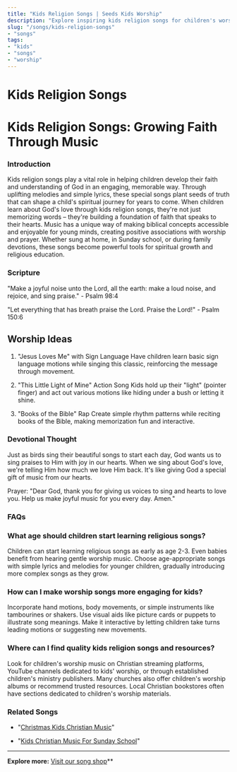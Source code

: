 ```yaml
---
title: "Kids Religion Songs | Seeds Kids Worship"
description: "Explore inspiring kids religion songs for children's worship and faith development. Biblical music resources for families and ministry."
slug: "/songs/kids-religion-songs"
- "songs"
tags:
- "kids"
- "songs"
- "worship"
---
```


# Kids Religion Songs

# Kids Religion Songs: Growing Faith Through Music

### Introduction
Kids religion songs play a vital role in helping children develop their faith and understanding of God in an engaging, memorable way. Through uplifting melodies and simple lyrics, these special songs plant seeds of truth that can shape a child's spiritual journey for years to come. When children learn about God's love through kids religion songs, they're not just memorizing words – they're building a foundation of faith that speaks to their hearts. Music has a unique way of making biblical concepts accessible and enjoyable for young minds, creating positive associations with worship and prayer. Whether sung at home, in Sunday school, or during family devotions, these songs become powerful tools for spiritual growth and religious education.

### Scripture
"Make a joyful noise unto the Lord, all the earth: make a loud noise, and rejoice, and sing praise." - Psalm 98:4

"Let everything that has breath praise the Lord. Praise the Lord!" - Psalm 150:6

## Worship Ideas
1. "Jesus Loves Me" with Sign Language
Have children learn basic sign language motions while singing this classic, reinforcing the message through movement.

2. "This Little Light of Mine" Action Song
Kids hold up their "light" (pointer finger) and act out various motions like hiding under a bush or letting it shine.

3. "Books of the Bible" Rap
Create simple rhythm patterns while reciting books of the Bible, making memorization fun and interactive.

### Devotional Thought
Just as birds sing their beautiful songs to start each day, God wants us to sing praises to Him with joy in our hearts. When we sing about God's love, we're telling Him how much we love Him back. It's like giving God a special gift of music from our hearts.

Prayer: "Dear God, thank you for giving us voices to sing and hearts to love you. Help us make joyful music for you every day. Amen."

### FAQs

### What age should children start learning religious songs?
Children can start learning religious songs as early as age 2-3. Even babies benefit from hearing gentle worship music. Choose age-appropriate songs with simple lyrics and melodies for younger children, gradually introducing more complex songs as they grow.

### How can I make worship songs more engaging for kids?
Incorporate hand motions, body movements, or simple instruments like tambourines or shakers. Use visual aids like picture cards or puppets to illustrate song meanings. Make it interactive by letting children take turns leading motions or suggesting new movements.

### Where can I find quality kids religion songs and resources?
Look for children's worship music on Christian streaming platforms, YouTube channels dedicated to kids' worship, or through established children's ministry publishers. Many churches also offer children's worship albums or recommend trusted resources. Local Christian bookstores often have sections dedicated to children's worship materials.

### Related Songs

- "[Christmas Kids Christian Music](/activities/christmas-kids-christian-music/)"

- "[Kids Christian Music For Sunday School](/activities/kids-christian-music-for-sunday-school/)"

---

**Explore more:** [Visit our song shop](https://seedskidsworship.com/shop)**

<!-- Schema Markup -->
<script type="application/ld+json">
{
  "@context": "https://schema.org",
  "@type": "MusicRecording",
  "name": "Kids Religion Songs",
  "byArtist": {
    "@type": "MusicGroup",
    "name": "Seeds Kids Worship"
  },
  "isFamilyFriendly": true,
  "url": "https://seedskidsworship.com/songs/kids-religion-songs/"
}
</script>